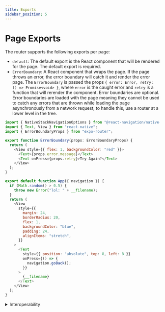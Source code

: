 ```yaml
---
title: Exports
sidebar_position: 5
---
```


# Page Exports

The router supports the following exports per page:

- `default`: The default export is the React component that will be rendered for the page. The default export is required.
- `ErrorBoundary`: A React component that wraps the page. If the page throws an error, the error boundary will catch it and render the error page. The `ErrorBoundary` is passed the props `{ error: Error, retry: () => Promise<void> }`, where `error` is the caught error and `retry` is a function that will rerender the component. Error boundaries are optional. Error boundaries are loaded with the page meaning they cannot be used to catch any errors that are thrown while loading the page asynchronously from a network request, to handle this, use a router at a lower level in the tree.

```js title=app/index.tsx
import { NativeStackNavigationOptions } from "@react-navigation/native-stack";
import { Text, View } from "react-native";
import { ErrorBoundaryProps } from "expo-router";

export function ErrorBoundary(props: ErrorBoundaryProps) {
  return (
    <View style={{ flex: 1, backgroundColor: "red" }}>
      <Text>{props.error.message}</Text>
      <Text onPress={props.retry}>Try Again?</Text>
    </View>
  );
}

export default function App({ navigation }) {
  if (Math.random() > 0.5) {
    throw new Error("lol: " + __filename);
  }
  return (
    <View
      style={{
        margin: 24,
        borderRadius: 20,
        flex: 1,
        backgroundColor: "blue",
        padding: 24,
        alignItems: "stretch",
      }}
    >
      <Text
        style={{ position: "absolute", top: 8, left: 8 }}
        onPress={() => {
          navigation.goBack();
        }}
      >
        {__filename}
      </Text>
    </View>
  );
}
```

<details>
  <summary>Interoperability</summary>

The exports convention is somewhat similar to [Redwood cells](https://redwoodjs.com/docs/cells) and data loading in [Remix](https://remix.run/docs/en/v1/api/conventions#data-loading), Next.js, etc.

</details>
